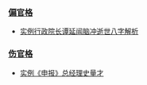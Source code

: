 ### [偏官格](https://github.com/china-testing/bazi/blob/master/examples/pianguan.md "pianguan.md") 

*   [实例行政院长谭延闿脑冲逝世八字解析](https://github.com/china-testing/bazi/blob/master/examples/pianguan.md#%E5%AE%9E%E4%BE%8B%E8%A1%8C%E6%94%BF%E9%99%A2%E9%95%BF%E8%B0%AD%E5%BB%B6%E9%97%BF%E8%84%91%E5%86%B2%E9%80%9D%E4%B8%96%E5%85%AB%E5%AD%97%E8%A7%A3%E6%9E%90)


### [伤官格](https://github.com/china-testing/bazi/blob/master/examples/shangguan.md "shangguan.md")

*   [实例《申报》总经理史量才](https://github.com/china-testing/bazi/blob/master/examples/shangguan.md#%E5%AE%9E%E4%BE%8B%E7%94%B3%E6%8A%A5%E6%80%BB%E7%BB%8F%E7%90%86%E5%8F%B2%E9%87%8F%E6%89%8D)

